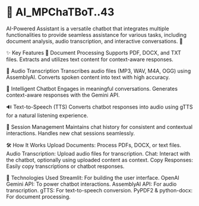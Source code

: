 # 🧠 AI_MPChaTBoT..43

AI-Powered Assistant is a versatile chatbot that integrates multiple functionalities to provide seamless assistance for various tasks, including document analysis, audio transcription, and interactive conversations. 🚀

✨ Key Features
    📄 Document Processing
    Supports PDF, DOCX, and TXT files.
    Extracts and utilizes text content for context-aware responses.
    
🎤 Audio Transcription
    Transcribes audio files (MP3, WAV, M4A, OGG) using AssemblyAI.
    Converts spoken content into text with high accuracy.
    
🤖 Intelligent Chatbot
    Engages in meaningful conversations.
    Generates context-aware responses with the Gemini API.
    
🔊 Text-to-Speech (TTS)
    Converts chatbot responses into audio using gTTS for a natural listening experience.
    
🔄 Session Management
    Maintains chat history for consistent and contextual interactions.
    Handles new chat sessions seamlessly.
    
🛠️ How It Works
    Upload Documents: Process PDFs, DOCX, or text files.
    Audio Transcription: Upload audio files for transcription.
    Chat: Interact with the chatbot, optionally using uploaded content as context.
    Copy Responses: Easily copy transcriptions or chatbot responses.
    
🚀 Technologies Used
    Streamlit: For building the user interface.
    OpenAI Gemini API: To power chatbot interactions.
    AssemblyAI API: For audio transcription.
    gTTS: For text-to-speech conversion.
    PyPDF2 & python-docx: For document processing.
